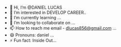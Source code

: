 - 👋 Hi, I’m @DANIEL LUCAS 
- 👀 I’m interested in DEVELOP CAREER..
- 🌱 I’m currently learning ...
- 💞️ I’m looking to collaborate on ...
- 📫 How to reach me email - dlucas856@gmail.com ...
- 😄 Pronouns: daniel ...
- ⚡ Fun fact: Inside Out...

<!---
dlucas856/dlucas856 is a ✨ special ✨ repository because its `README.md` (this file) appears on your GitHub profile.
You can click the Preview link to take a look at your changes.
--->

